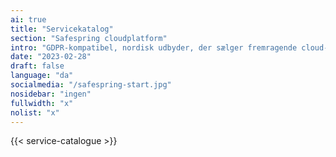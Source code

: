 ```yaml
---
ai: true
title: "Servicekatalog"
section: "Safespring cloudplatform"
intro: "GDPR-kompatibel, nordisk udbyder, der sælger fremragende cloud-løsninger – ikke data."
date: "2023-02-28"
draft: false
language: "da"
socialmedia: "/safespring-start.jpg"
nosidebar: "ingen"
fullwidth: "x"
nolist: "x"
---
```

{{< service-catalogue >}}

<!--
| Serviceniveauer              | Basis | Business | Enterprise |
|------------------------------|:-------:|:----------:|:------------:|
| Tilgængelighed               | X     | X        | X          |
| Responstid                   | X     | X        | X          |
| Løsningstid                  | X     | X        | X          |

| IaaS-adgang                  | Basis | Business | Enterprise |
|------------------------------|:-------:|:----------:|:------------:|
| Offentlig cloud              | X     | X        | X          |
| Compliance-cloud             | X     | X        | X          |
| Privat cloud                 | X     | X        | X          |

| Supportadgang                | Basis | Business | Enterprise |
|------------------------------|:-------:|:----------:|:------------:|
| Driftsinformation            | X     | X        | X          |
| Compliance: X                | X     | X        | X          |
| Vejledende dokumentation     | X     | X        | X          |
| Arkitekturassistance         | X     | X        | X          |
| Generel vejledning           | X     | X        | X          |
| Supportkanaler               | X     | X        | X          |
| Bemandet i forretningstiden (CET) | X     | X        | X          |
| Kundeteam                    | X     | X        | X          |
| Garanterede supportsprog     | X     | X        | X          |

| Yderligere fordele           | Basis | Business | Enterprise |
|------------------------------|:-------:|:----------:|:------------:|
| Onboarding-forløb            | X     | X        | X          |
| Gennemgang af cloudmiljø     | X     | X        | X          |

| Styring                      | Basis | Business | Enterprise |
|------------------------------|:-------:|:----------:|:------------:|
| Vedligeholdelsesmeddelelser  | X     | X        | X          |
| Samarbejdsfora               | X     | X        | X          |
| Pris                         | X     | X        | X          |
-->
